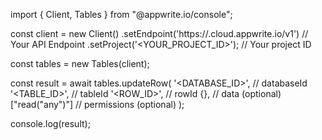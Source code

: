 import { Client, Tables } from "@appwrite.io/console";

const client = new Client()
    .setEndpoint('https://<REGION>.cloud.appwrite.io/v1') // Your API Endpoint
    .setProject('<YOUR_PROJECT_ID>'); // Your project ID

const tables = new Tables(client);

const result = await tables.updateRow(
    '<DATABASE_ID>', // databaseId
    '<TABLE_ID>', // tableId
    '<ROW_ID>', // rowId
    {}, // data (optional)
    ["read("any")"] // permissions (optional)
);

console.log(result);
